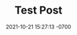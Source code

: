 ---
layout: post
title:  "Test Post"
date:   2021-10-21 15:27:13 -0700
categories: jekyll update
---